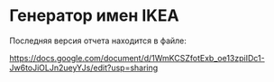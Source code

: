 Генератор имен IKEA
=================================

Последняя версия отчета находится в файле:

https://docs.google.com/document/d/1WmKCSZfotExb_oe13zpiIDc1-Jw6toJiOLJn2ueyYJs/edit?usp=sharing